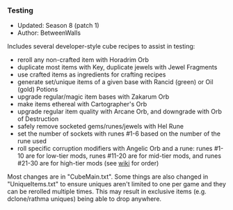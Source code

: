 ### Testing

* Updated: Season 8 (patch 1)
* Author: BetweenWalls

Includes several developer-style cube recipes to assist in testing:
  * reroll any non-crafted item with Horadrim Orb
  * duplicate most items with Key, duplicate jewels with Jewel Fragments
  * use crafted items as ingredients for crafting recipes
  * generate set/unique items of a given base with Rancid (green) or Oil (gold) Potions
  * upgrade regular/magic item bases with Zakarum Orb
  * make items ethereal with Cartographer's Orb
  * upgrade regular item quality with Arcane Orb, and downgrade with Orb of Destruction
  * safely remove socketed gems/runes/jewels with Hel Rune
  * set the number of sockets with runes #1-6 based on the number of the rune used
  * roll specific corruption modifiers with Angelic Orb and a rune: runes #1-10 are for low-tier mods, runes #11-20 are for mid-tier mods, and runes #21-30 are for high-tier mods (see [wiki](https://wiki.projectdiablo2.com/wiki/Corruptions#Equipment_Corruptions) for order)

Most changes are in "CubeMain.txt". Some things are also changed in "UniqueItems.txt" to ensure uniques aren't limited to one per game and they can be rerolled multiple times. This may result in exclusive items (e.g. dclone/rathma uniques) being able to drop anywhere.